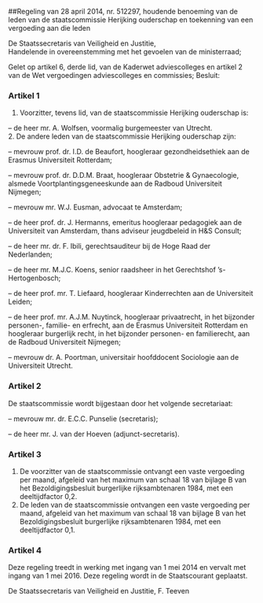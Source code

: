 <meta http-equiv='Content-Type' content='text/html; charset=utf-8' />

##Regeling van 28 april 2014, nr. 512297, houdende benoeming van de leden van de staatscommissie Herijking ouderschap en toekenning van een vergoeding aan die leden

De Staatssecretaris van Veiligheid en Justitie,  
Handelende in overeenstemming met het gevoelen van de ministerraad;

Gelet op artikel 6, derde lid, van de Kaderwet adviescolleges en artikel 2 van de Wet vergoedingen adviescolleges en commissies;
Besluit:    

### Artikel  1  

1.  Voorzitter, tevens lid, van de staatscommissie Herijking ouderschap is: 

– de heer mr. A. Wolfsen, voormalig burgemeester van Utrecht.     
2.  De andere leden van de staatscommissie Herijking ouderschap zijn: 

– mevrouw prof. dr. I.D. de Beaufort, hoogleraar gezondheidsethiek aan de Erasmus Universiteit Rotterdam;  

– mevrouw prof. dr. D.D.M. Braat, hoogleraar Obstetrie & Gynaecologie, alsmede Voortplantingsgeneeskunde aan de Radboud Universiteit Nijmegen;  

– mevrouw mr. W.J. Eusman, advocaat te Amsterdam;  

– de heer prof. dr. J. Hermanns, emeritus hoogleraar pedagogiek aan de Universiteit van Amsterdam, thans adviseur jeugdbeleid in H&S Consult;  

– de heer mr. dr. F. Ibili, gerechtsauditeur bij de Hoge Raad der Nederlanden;  

– de heer mr. M.J.C. Koens, senior raadsheer in het Gerechtshof ’s-Hertogenbosch;  

– de heer prof. mr. T. Liefaard, hoogleraar Kinderrechten aan de Universiteit Leiden;  

– de heer prof. mr. A.J.M. Nuytinck, hoogleraar privaatrecht, in het bijzonder personen-, familie- en erfrecht, aan de Erasmus Universiteit Rotterdam en hoogleraar burgerlijk recht, in het bijzonder personen- en familierecht, aan de Radboud Universiteit Nijmegen;  

– mevrouw dr. A. Poortman, universitair hoofddocent Sociologie aan de Universiteit Utrecht.    

### Artikel  2  

De staatscommissie wordt bijgestaan door het volgende secretariaat: 

– mevrouw mr. dr. E.C.C. Punselie (secretaris);  

– de heer mr. J. van der Hoeven (adjunct-secretaris).   

### Artikel  3  

1.  De voorzitter van de staatscommissie ontvangt een vaste vergoeding per maand, afgeleid van het maximum van schaal 18 van bijlage B van het Bezoldigingsbesluit burgerlijke rijksambtenaren 1984, met een deeltijdfactor 0,2.   
2.  De leden van de staatscommissie ontvangen een vaste vergoeding per maand, afgeleid van het maximum van schaal 18 van bijlage B van het Bezoldigingsbesluit burgerlijke rijksambtenaren 1984, met een deeltijdfactor 0,1.  

### Artikel  4  

Deze regeling treedt in werking met ingang van 1 mei 2014 en vervalt met ingang van 1 mei 2016. 
Deze regeling wordt in de Staatscourant geplaatst.  

De 
Staatssecretaris van Veiligheid en Justitie, 
F. Teeven     
